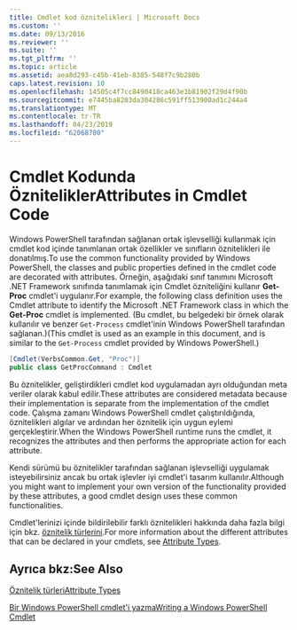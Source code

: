 ```yaml
---
title: Cmdlet kod öznitelikleri | Microsoft Docs
ms.custom: ''
ms.date: 09/13/2016
ms.reviewer: ''
ms.suite: ''
ms.tgt_pltfrm: ''
ms.topic: article
ms.assetid: aea8d293-c45b-41eb-8385-548f7c9b280b
caps.latest.revision: 10
ms.openlocfilehash: 14505c4f7cc8490418ca463e3b81902f29d4f90b
ms.sourcegitcommit: e7445ba8203da304286c591ff513900ad1c244a4
ms.translationtype: MT
ms.contentlocale: tr-TR
ms.lasthandoff: 04/23/2019
ms.locfileid: "62068700"
---
```

# <a name="attributes-in-cmdlet-code"></a><span data-ttu-id="cc85b-102">Cmdlet Kodunda Öznitelikler</span><span class="sxs-lookup"><span data-stu-id="cc85b-102">Attributes in Cmdlet Code</span></span>

<span data-ttu-id="cc85b-103">Windows PowerShell tarafından sağlanan ortak işlevselliği kullanmak için cmdlet kod içinde tanımlanan ortak özellikler ve sınıfların öznitelikleri ile donatılmış.</span><span class="sxs-lookup"><span data-stu-id="cc85b-103">To use the common functionality provided by Windows PowerShell, the classes and public properties defined in the cmdlet code are decorated with attributes.</span></span> <span data-ttu-id="cc85b-104">Örneğin, aşağıdaki sınıf tanımını Microsoft .NET Framework sınıfında tanımlamak için Cmdlet özniteliğini kullanır **Get-Proc** cmdlet'i uygulanır.</span><span class="sxs-lookup"><span data-stu-id="cc85b-104">For example, the following class definition uses the Cmdlet attribute to identify the Microsoft .NET Framework class in which the **Get-Proc** cmdlet is implemented.</span></span> <span data-ttu-id="cc85b-105">(Bu cmdlet, bu belgedeki bir örnek olarak kullanılır ve benzer `Get-Process` cmdlet'inin Windows PowerShell tarafından sağlanan.)</span><span class="sxs-lookup"><span data-stu-id="cc85b-105">(This cmdlet is used as an example in this document, and is similar to the `Get-Process` cmdlet provided by Windows PowerShell.)</span></span>

```csharp
[Cmdlet(VerbsCommon.Get, "Proc")]
public class GetProcCommand : Cmdlet
```

<span data-ttu-id="cc85b-106">Bu öznitelikler, geliştirdikleri cmdlet kod uygulamadan ayrı olduğundan meta veriler olarak kabul edilir.</span><span class="sxs-lookup"><span data-stu-id="cc85b-106">These attributes are considered metadata because their implementation is separate from the implementation of the cmdlet code.</span></span> <span data-ttu-id="cc85b-107">Çalışma zamanı Windows PowerShell cmdlet çalıştırıldığında, öznitelikleri algılar ve ardından her öznitelik için uygun eylemi gerçekleştirir.</span><span class="sxs-lookup"><span data-stu-id="cc85b-107">When the Windows PowerShell runtime runs the cmdlet, it recognizes the attributes and then performs the appropriate action for each attribute.</span></span>

<span data-ttu-id="cc85b-108">Kendi sürümü bu öznitelikler tarafından sağlanan işlevselliği uygulamak isteyebilirsiniz ancak bu ortak işlevler iyi cmdlet'i tasarım kullanılır.</span><span class="sxs-lookup"><span data-stu-id="cc85b-108">Although you might want to implement your own version of the functionality provided by these attributes, a good cmdlet design uses these common functionalities.</span></span>

<span data-ttu-id="cc85b-109">Cmdlet'lerinizi içinde bildirilebilir farklı öznitelikleri hakkında daha fazla bilgi için bkz. [öznitelik türlerini](./attribute-types.md).</span><span class="sxs-lookup"><span data-stu-id="cc85b-109">For more information about the different attributes that can be declared in your cmdlets, see [Attribute Types](./attribute-types.md).</span></span>

## <a name="see-also"></a><span data-ttu-id="cc85b-110">Ayrıca bkz:</span><span class="sxs-lookup"><span data-stu-id="cc85b-110">See Also</span></span>

[<span data-ttu-id="cc85b-111">Öznitelik türleri</span><span class="sxs-lookup"><span data-stu-id="cc85b-111">Attribute Types</span></span>](./attribute-types.md)

[<span data-ttu-id="cc85b-112">Bir Windows PowerShell cmdlet'i yazma</span><span class="sxs-lookup"><span data-stu-id="cc85b-112">Writing a Windows PowerShell Cmdlet</span></span>](./writing-a-windows-powershell-cmdlet.md)
